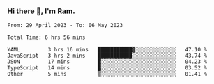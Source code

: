 ### Hi there 👋, I'm Ram.

<!--START_SECTION:waka-->

```text
From: 29 April 2023 - To: 06 May 2023

Total Time: 6 hrs 56 mins

YAML         3 hrs 16 mins   ███████████▓░░░░░░░░░░░░░   47.10 %
JavaScript   3 hrs 2 mins    ███████████░░░░░░░░░░░░░░   43.74 %
JSON         17 mins         █░░░░░░░░░░░░░░░░░░░░░░░░   04.23 %
TypeScript   14 mins         █░░░░░░░░░░░░░░░░░░░░░░░░   03.52 %
Other        5 mins          ▒░░░░░░░░░░░░░░░░░░░░░░░░   01.41 %
```

<!--END_SECTION:waka-->
